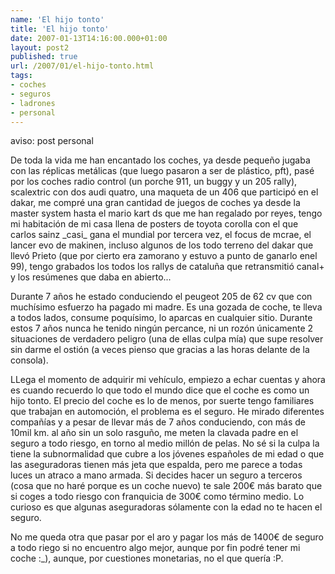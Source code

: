 ```yaml
---
name: 'El hijo tonto'
title: 'El hijo tonto'
date: 2007-01-13T14:16:00.000+01:00
layout: post2
published: true
url: /2007/01/el-hijo-tonto.html
tags: 
- coches
- seguros
- ladrones
- personal
---
```


aviso: post personal  
  
De toda la vida me han encantado los coches, ya desde pequeño jugaba con las réplicas metálicas (que luego pasaron a ser de plástico, pft), pasé por los coches radio control (un porche 911, un buggy y un 205 rally), scalextric con dos audi quatro, una maqueta de un 406 que participó en el dakar, me compré una gran cantidad de juegos de coches ya desde la master system hasta el mario kart ds que me han regalado por reyes, tengo mi habitación de mi casa llena de posters de toyota corolla con el que carlos sainz \_casi\_ gana el mundial por tercera vez, el focus de mcrae, el lancer evo de makinen, incluso algunos de los todo terreno del dakar que llevó Prieto (que por cierto era zamorano y estuvo a punto de ganarlo enel 99), tengo grabados los todos los rallys de cataluña que retransmitió canal+ y los resúmenes que daba en abierto...  
  
Durante 7 años he estado conduciendo el peugeot 205 de 62 cv que con muchísimo esfuerzo ha pagado mi madre. Es una gozada de coche, te lleva a todos lados, consume poquísimo, lo aparcas en cualquier sitio. Durante estos 7 años nunca he tenido ningún percance, ni un rozón únicamente 2 situaciones de verdadero peligro (una de ellas culpa mía) que supe resolver sin darme el ostión (a veces pienso que gracias a las horas delante de la consola).  
  
LLega el momento de adquirir mi vehículo, empiezo a echar cuentas y ahora es cuando recuerdo lo que todo el mundo dice que el coche es como un hijo tonto. El precio del coche es lo de menos, por suerte tengo familiares que trabajan en automoción, el problema es el seguro. He mirado diferentes compañías y a pesar de llevar más de 7 años conduciendo, con más de 10mil km. al año sin un solo rasguño, me meten la clavada padre en el seguro a todo riesgo, en torno al medio millón de pelas. No sé si la culpa la tiene la subnormalidad que cubre a los jóvenes españoles de mi edad o que las aseguradoras tienen más jeta que espalda, pero me parece a todas luces un atraco a mano armada. Si decides hacer un seguro a terceros (cosa que no haré porque es un coche nuevo) te sale 200€ más barato que si coges a todo riesgo con franquicia de 300€ como término medio. Lo curioso es que algunas aseguradoras sólamente con la edad no te hacen el seguro.  
  
No me queda otra que pasar por el aro y pagar los más de 1400€ de seguro a todo riego si no encuentro algo mejor, aunque por fin podré tener mi coche :\_), aunque, por cuestiones monetarias, no el que quería :P.